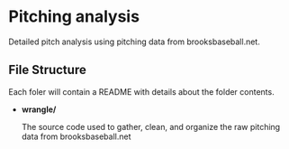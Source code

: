 # Pitching analysis #

Detailed pitch analysis using pitching data from brooksbaseball.net.

## File Structure ##

Each foler will contain a README with details about the folder contents.

* **wrangle/**

  The source code used to gather, clean, and organize the raw pitching data from brooksbaseball.net
